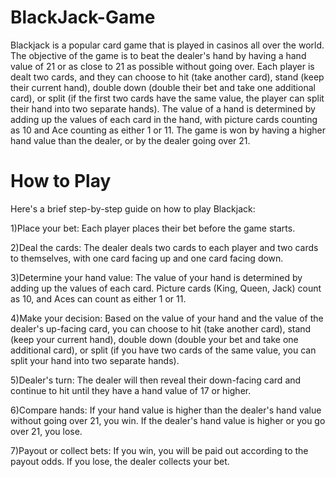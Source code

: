 # BlackJack-Game
Blackjack is a popular card game that is played in casinos all over the world. The objective of the game is to beat the dealer's hand by having a hand value of 21 or as close to 21 as possible without going over. Each player is dealt two cards, and they can choose to hit (take another card), stand (keep their current hand), double down (double their bet and take one additional card), or split (if the first two cards have the same value, the player can split their hand into two separate hands). The value of a hand is determined by adding up the values of each card in the hand, with picture cards counting as 10 and Ace counting as either 1 or 11. The game is won by having a higher hand value than the dealer, or by the dealer going over 21.

# How to Play
Here's a brief step-by-step guide on how to play Blackjack:

1)Place your bet: Each player places their bet before the game starts.

2)Deal the cards: The dealer deals two cards to each player and two cards to themselves, with one card facing up and one card facing down.

3)Determine your hand value: The value of your hand is determined by adding up the values of each card. Picture cards (King, Queen, Jack) count as 10, and Aces can count as either 1 or 11.

4)Make your decision: Based on the value of your hand and the value of the dealer's up-facing card, you can choose to hit (take another card), stand (keep your current hand), double down (double your bet and take one additional card), or split (if you have two cards of the same value, you can split your hand into two separate hands).

5)Dealer's turn: The dealer will then reveal their down-facing card and continue to hit until they have a hand value of 17 or higher.

6)Compare hands: If your hand value is higher than the dealer's hand value without going over 21, you win. If the dealer's hand value is higher or you go over 21, you lose.

7)Payout or collect bets: If you win, you will be paid out according to the payout odds. If you lose, the dealer collects your bet.
